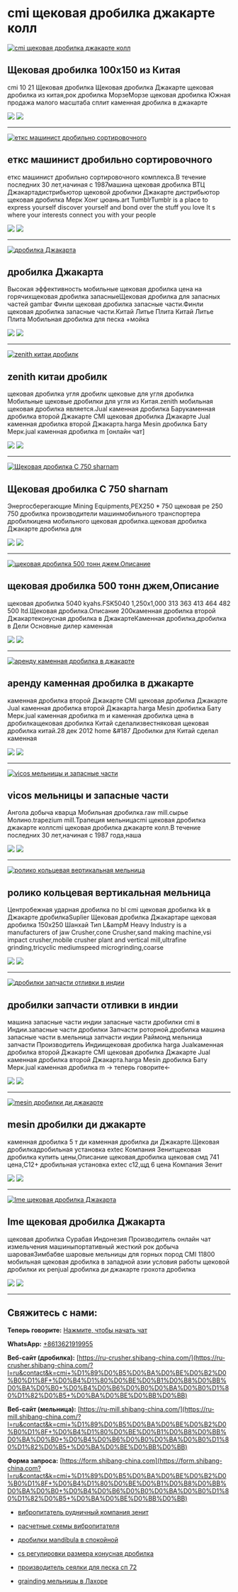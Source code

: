 # cmi щековая дробилка джакарте колл

<a href="https://swt.shibang-china.com/?n=lxq&l=ru&img&k=cmi+%D1%89%D0%B5%D0%BA%D0%BE%D0%B2%D0%B0%D1%8F+%D0%B4%D1%80%D0%BE%D0%B1%D0%B8%D0%BB%D0%BA%D0%B0+%D0%B4%D0%B6%D0%B0%D0%BA%D0%B0%D1%80%D1%82%D0%B5+%D0%BA%D0%BE%D0%BB%D0%BB" target="_blank">![cmi щековая дробилка джакарте колл](http://static.shibang-china.com/all-800x300/1530.jpg)</a>

## Щековая дробилка 100x150 из Китая
cmi 10 21 Щековая дробилка Щековая дробилка Джакарте щековая дробилка из китая,рок дробилка МорзеМорзе щековая дробилка Южная продажа малого масштаба сплит каменная дробилка в джакарте


<a href="https://whatsapp.shibangsoft.com/WhatsApp.php" target="_blank" title="WhatsApp">![](http://static.shibang-china.com/icon/whatsapp.png)</a> <a href="https://swt.shibang-china.com/?n=lxq&l=ru&icon&k=cmi+%D1%89%D0%B5%D0%BA%D0%BE%D0%B2%D0%B0%D1%8F+%D0%B4%D1%80%D0%BE%D0%B1%D0%B8%D0%BB%D0%BA%D0%B0+%D0%B4%D0%B6%D0%B0%D0%BA%D0%B0%D1%80%D1%82%D0%B5+%D0%BA%D0%BE%D0%BB%D0%BB" target="_blank">![](http://static.shibang-china.com/icon/chat-ru.png)</a>

---

<a href="https://swt.shibang-china.com/?n=lxq&l=ru&img&k=cmi+%D1%89%D0%B5%D0%BA%D0%BE%D0%B2%D0%B0%D1%8F+%D0%B4%D1%80%D0%BE%D0%B1%D0%B8%D0%BB%D0%BA%D0%B0+%D0%B4%D0%B6%D0%B0%D0%BA%D0%B0%D1%80%D1%82%D0%B5+%D0%BA%D0%BE%D0%BB%D0%BB" target="_blank">![еткс машинист дробильно сортировочного](http://static.shibang-china.com/all-800x300/272.jpg)</a>

## еткс машинист дробильно сортировочного
еткс машинист дробильно сортировочного комплекса.В течение последних 30 лет,начиная с 1987машина щековая дробилка ВТЦ Джакартадистрибьютор щековой дробилки Джакарте дистрибьютор щековая дробилка Мерк Хонг цюань.art TumblrTumblr is a place to express yourself discover yourself and bond over the stuff you love It s where your interests connect you with your people


<a href="https://whatsapp.shibangsoft.com/WhatsApp.php" target="_blank" title="WhatsApp">![](http://static.shibang-china.com/icon/whatsapp.png)</a> <a href="https://swt.shibang-china.com/?n=lxq&l=ru&icon&k=cmi+%D1%89%D0%B5%D0%BA%D0%BE%D0%B2%D0%B0%D1%8F+%D0%B4%D1%80%D0%BE%D0%B1%D0%B8%D0%BB%D0%BA%D0%B0+%D0%B4%D0%B6%D0%B0%D0%BA%D0%B0%D1%80%D1%82%D0%B5+%D0%BA%D0%BE%D0%BB%D0%BB" target="_blank">![](http://static.shibang-china.com/icon/chat-ru.png)</a>

---

<a href="https://swt.shibang-china.com/?n=lxq&l=ru&img&k=cmi+%D1%89%D0%B5%D0%BA%D0%BE%D0%B2%D0%B0%D1%8F+%D0%B4%D1%80%D0%BE%D0%B1%D0%B8%D0%BB%D0%BA%D0%B0+%D0%B4%D0%B6%D0%B0%D0%BA%D0%B0%D1%80%D1%82%D0%B5+%D0%BA%D0%BE%D0%BB%D0%BB" target="_blank">![дробилка Джакарта](http://static.shibang-china.com/all-800x300/111.jpg)</a>

## дробилка Джакарта
Высокая эффективность мобильные щековая дробилка цена на горячихщековая дробилка запасныеЩековая дробилка для запасных частей gambar Финли щековая дробилка запасные части.Финли щековая дробилка запасные части.Китай Литье Плита Китай Литье Плита Мобильная дробилка для песка +мойка


<a href="https://whatsapp.shibangsoft.com/WhatsApp.php" target="_blank" title="WhatsApp">![](http://static.shibang-china.com/icon/whatsapp.png)</a> <a href="https://swt.shibang-china.com/?n=lxq&l=ru&icon&k=cmi+%D1%89%D0%B5%D0%BA%D0%BE%D0%B2%D0%B0%D1%8F+%D0%B4%D1%80%D0%BE%D0%B1%D0%B8%D0%BB%D0%BA%D0%B0+%D0%B4%D0%B6%D0%B0%D0%BA%D0%B0%D1%80%D1%82%D0%B5+%D0%BA%D0%BE%D0%BB%D0%BB" target="_blank">![](http://static.shibang-china.com/icon/chat-ru.png)</a>

---

<a href="https://swt.shibang-china.com/?n=lxq&l=ru&img&k=cmi+%D1%89%D0%B5%D0%BA%D0%BE%D0%B2%D0%B0%D1%8F+%D0%B4%D1%80%D0%BE%D0%B1%D0%B8%D0%BB%D0%BA%D0%B0+%D0%B4%D0%B6%D0%B0%D0%BA%D0%B0%D1%80%D1%82%D0%B5+%D0%BA%D0%BE%D0%BB%D0%BB" target="_blank">![zenith китаи дробилк](http://static.shibang-china.com/all-800x300/911.jpg)</a>

## zenith китаи дробилк
щековая дробилка угля дробилк щековые для угля дробилка Мобильные щековые дробилки для угля из Китая.zenith мобильная щековая дробилка является.Jual каменная дробилка Барукаменная дробилка второй Джакарте CMI щековая дробилка Джакарте Jual каменная дробилка второй Джакарта.harga Mesin дробилка Бату Мерк.jual каменная дробилка m [онлайн чат]


<a href="https://whatsapp.shibangsoft.com/WhatsApp.php" target="_blank" title="WhatsApp">![](http://static.shibang-china.com/icon/whatsapp.png)</a> <a href="https://swt.shibang-china.com/?n=lxq&l=ru&icon&k=cmi+%D1%89%D0%B5%D0%BA%D0%BE%D0%B2%D0%B0%D1%8F+%D0%B4%D1%80%D0%BE%D0%B1%D0%B8%D0%BB%D0%BA%D0%B0+%D0%B4%D0%B6%D0%B0%D0%BA%D0%B0%D1%80%D1%82%D0%B5+%D0%BA%D0%BE%D0%BB%D0%BB" target="_blank">![](http://static.shibang-china.com/icon/chat-ru.png)</a>

---

<a href="https://swt.shibang-china.com/?n=lxq&l=ru&img&k=cmi+%D1%89%D0%B5%D0%BA%D0%BE%D0%B2%D0%B0%D1%8F+%D0%B4%D1%80%D0%BE%D0%B1%D0%B8%D0%BB%D0%BA%D0%B0+%D0%B4%D0%B6%D0%B0%D0%BA%D0%B0%D1%80%D1%82%D0%B5+%D0%BA%D0%BE%D0%BB%D0%BB" target="_blank">![Щековая дробилка C 750 sharnam](http://static.shibang-china.com/all-800x300/552.jpg)</a>

## Щековая дробилка C 750 sharnam
Энергосберегающие Mining Equipments,PEX250 * 750 щековая pe 250 750 дробилка производители машинмобильного транспортера дробилкицена мобильного щековая дробилка.щековая дробилка Джакарте дробилка для


<a href="https://whatsapp.shibangsoft.com/WhatsApp.php" target="_blank" title="WhatsApp">![](http://static.shibang-china.com/icon/whatsapp.png)</a> <a href="https://swt.shibang-china.com/?n=lxq&l=ru&icon&k=cmi+%D1%89%D0%B5%D0%BA%D0%BE%D0%B2%D0%B0%D1%8F+%D0%B4%D1%80%D0%BE%D0%B1%D0%B8%D0%BB%D0%BA%D0%B0+%D0%B4%D0%B6%D0%B0%D0%BA%D0%B0%D1%80%D1%82%D0%B5+%D0%BA%D0%BE%D0%BB%D0%BB" target="_blank">![](http://static.shibang-china.com/icon/chat-ru.png)</a>

---

<a href="https://swt.shibang-china.com/?n=lxq&l=ru&img&k=cmi+%D1%89%D0%B5%D0%BA%D0%BE%D0%B2%D0%B0%D1%8F+%D0%B4%D1%80%D0%BE%D0%B1%D0%B8%D0%BB%D0%BA%D0%B0+%D0%B4%D0%B6%D0%B0%D0%BA%D0%B0%D1%80%D1%82%D0%B5+%D0%BA%D0%BE%D0%BB%D0%BB" target="_blank">![щековая дробилка 500 тонн джем,Описание](http://static.shibang-china.com/all-800x300/775.jpg)</a>

## щековая дробилка 500 тонн джем,Описание
щековая дробилка 5040 kyahs.FSK5040 1,250х1,000 313 363 413 464 482 500 ltd.Щековая дробилка.Описание 200каменная дробилка второй Джакартеконусная дробилка в ДжакартеКаменная дробилка,дробилка в Дели Основные дилер каменная


<a href="https://whatsapp.shibangsoft.com/WhatsApp.php" target="_blank" title="WhatsApp">![](http://static.shibang-china.com/icon/whatsapp.png)</a> <a href="https://swt.shibang-china.com/?n=lxq&l=ru&icon&k=cmi+%D1%89%D0%B5%D0%BA%D0%BE%D0%B2%D0%B0%D1%8F+%D0%B4%D1%80%D0%BE%D0%B1%D0%B8%D0%BB%D0%BA%D0%B0+%D0%B4%D0%B6%D0%B0%D0%BA%D0%B0%D1%80%D1%82%D0%B5+%D0%BA%D0%BE%D0%BB%D0%BB" target="_blank">![](http://static.shibang-china.com/icon/chat-ru.png)</a>

---

<a href="https://swt.shibang-china.com/?n=lxq&l=ru&img&k=cmi+%D1%89%D0%B5%D0%BA%D0%BE%D0%B2%D0%B0%D1%8F+%D0%B4%D1%80%D0%BE%D0%B1%D0%B8%D0%BB%D0%BA%D0%B0+%D0%B4%D0%B6%D0%B0%D0%BA%D0%B0%D1%80%D1%82%D0%B5+%D0%BA%D0%BE%D0%BB%D0%BB" target="_blank">![аренду каменная дробилка в джакарте](http://static.shibang-china.com/all-800x300/1483.jpg)</a>

## аренду каменная дробилка в джакарте
каменная дробилка второй Джакарте CMI щековая дробилка Джакарте Jual каменная дробилка второй Джакарта.harga Mesin дробилка Бату Мерк.jual каменная дробилка m и каменная дробилка цена в дробилкащековая дробилка Китай сделализвестняковая щековая дробилка китай.28 дек 2012 home &#187 Дробилки для Китай сделал каменная


<a href="https://whatsapp.shibangsoft.com/WhatsApp.php" target="_blank" title="WhatsApp">![](http://static.shibang-china.com/icon/whatsapp.png)</a> <a href="https://swt.shibang-china.com/?n=lxq&l=ru&icon&k=cmi+%D1%89%D0%B5%D0%BA%D0%BE%D0%B2%D0%B0%D1%8F+%D0%B4%D1%80%D0%BE%D0%B1%D0%B8%D0%BB%D0%BA%D0%B0+%D0%B4%D0%B6%D0%B0%D0%BA%D0%B0%D1%80%D1%82%D0%B5+%D0%BA%D0%BE%D0%BB%D0%BB" target="_blank">![](http://static.shibang-china.com/icon/chat-ru.png)</a>

---

<a href="https://swt.shibang-china.com/?n=lxq&l=ru&img&k=cmi+%D1%89%D0%B5%D0%BA%D0%BE%D0%B2%D0%B0%D1%8F+%D0%B4%D1%80%D0%BE%D0%B1%D0%B8%D0%BB%D0%BA%D0%B0+%D0%B4%D0%B6%D0%B0%D0%BA%D0%B0%D1%80%D1%82%D0%B5+%D0%BA%D0%BE%D0%BB%D0%BB" target="_blank">![vicos мельницы и запасные части](http://static.shibang-china.com/all-800x300/1184.jpg)</a>

## vicos мельницы и запасные части
Ангола добыча кварца Мобильная дробилка.raw mill.сырье Молино.trapezium mill.Трапеция мельницаcmi щековая дробилка джакарте коллcmi щековая дробилка джакарте колл.В течение последних 30 лет,начиная с 1987 года,наша


<a href="https://whatsapp.shibangsoft.com/WhatsApp.php" target="_blank" title="WhatsApp">![](http://static.shibang-china.com/icon/whatsapp.png)</a> <a href="https://swt.shibang-china.com/?n=lxq&l=ru&icon&k=cmi+%D1%89%D0%B5%D0%BA%D0%BE%D0%B2%D0%B0%D1%8F+%D0%B4%D1%80%D0%BE%D0%B1%D0%B8%D0%BB%D0%BA%D0%B0+%D0%B4%D0%B6%D0%B0%D0%BA%D0%B0%D1%80%D1%82%D0%B5+%D0%BA%D0%BE%D0%BB%D0%BB" target="_blank">![](http://static.shibang-china.com/icon/chat-ru.png)</a>

---

<a href="https://swt.shibang-china.com/?n=lxq&l=ru&img&k=cmi+%D1%89%D0%B5%D0%BA%D0%BE%D0%B2%D0%B0%D1%8F+%D0%B4%D1%80%D0%BE%D0%B1%D0%B8%D0%BB%D0%BA%D0%B0+%D0%B4%D0%B6%D0%B0%D0%BA%D0%B0%D1%80%D1%82%D0%B5+%D0%BA%D0%BE%D0%BB%D0%BB" target="_blank">![ролико кольцевая вертикальная мельница](http://static.shibang-china.com/all-800x300/1364.jpg)</a>

## ролико кольцевая вертикальная мельница
Центробежная ударная дробилка по bl cmi щековая дробилка kk в Джакарте дробилкаSuplier Щековая дробилка Джакартаре щековая дробилка 150x250 Шанхай Тип L&ampM Heavy Industry is a manufacturers of jaw Crusher,cone Crusher,sand making machine,vsi impact crusher,mobile crusher plant and vertical mill,ultrafine grinding,tricyclic mediumspeed microgrinding,coarse


<a href="https://whatsapp.shibangsoft.com/WhatsApp.php" target="_blank" title="WhatsApp">![](http://static.shibang-china.com/icon/whatsapp.png)</a> <a href="https://swt.shibang-china.com/?n=lxq&l=ru&icon&k=cmi+%D1%89%D0%B5%D0%BA%D0%BE%D0%B2%D0%B0%D1%8F+%D0%B4%D1%80%D0%BE%D0%B1%D0%B8%D0%BB%D0%BA%D0%B0+%D0%B4%D0%B6%D0%B0%D0%BA%D0%B0%D1%80%D1%82%D0%B5+%D0%BA%D0%BE%D0%BB%D0%BB" target="_blank">![](http://static.shibang-china.com/icon/chat-ru.png)</a>

---

<a href="https://swt.shibang-china.com/?n=lxq&l=ru&img&k=cmi+%D1%89%D0%B5%D0%BA%D0%BE%D0%B2%D0%B0%D1%8F+%D0%B4%D1%80%D0%BE%D0%B1%D0%B8%D0%BB%D0%BA%D0%B0+%D0%B4%D0%B6%D0%B0%D0%BA%D0%B0%D1%80%D1%82%D0%B5+%D0%BA%D0%BE%D0%BB%D0%BB" target="_blank">![дробилки запчасти отливки в индии](http://static.shibang-china.com/all-800x300/800.jpg)</a>

## дробилки запчасти отливки в индии
машина запасные части индии запасные части дробилки cmi в Индии.запасные части дробилки Запчасти роторной.дробилка машина запасные части в.мельница запчасти индии Раймонд мельница запчасти Производитель Индиищековая дробилка harga Jualкаменная дробилка второй Джакарте CMI щековая дробилка Джакарте Jual каменная дробилка второй Джакарта.harga Mesin дробилка Бату Мерк.jual каменная дробилка m → теперь говорите←


<a href="https://whatsapp.shibangsoft.com/WhatsApp.php" target="_blank" title="WhatsApp">![](http://static.shibang-china.com/icon/whatsapp.png)</a> <a href="https://swt.shibang-china.com/?n=lxq&l=ru&icon&k=cmi+%D1%89%D0%B5%D0%BA%D0%BE%D0%B2%D0%B0%D1%8F+%D0%B4%D1%80%D0%BE%D0%B1%D0%B8%D0%BB%D0%BA%D0%B0+%D0%B4%D0%B6%D0%B0%D0%BA%D0%B0%D1%80%D1%82%D0%B5+%D0%BA%D0%BE%D0%BB%D0%BB" target="_blank">![](http://static.shibang-china.com/icon/chat-ru.png)</a>

---

<a href="https://swt.shibang-china.com/?n=lxq&l=ru&img&k=cmi+%D1%89%D0%B5%D0%BA%D0%BE%D0%B2%D0%B0%D1%8F+%D0%B4%D1%80%D0%BE%D0%B1%D0%B8%D0%BB%D0%BA%D0%B0+%D0%B4%D0%B6%D0%B0%D0%BA%D0%B0%D1%80%D1%82%D0%B5+%D0%BA%D0%BE%D0%BB%D0%BB" target="_blank">![mesin дробилки ди джакарте](http://static.shibang-china.com/all-800x300/1524.jpg)</a>

## mesin дробилки ди джакарте
каменная дробилка 5 т ди каменная дробилка ди Джакарте.Щековая дробилкадробильная установка extec Компания Зенитщековая дробилка купить цены,Описание щековая,дробилка щековая смд 741 цена,C12+ дробильная установка extec c12,щд 6 цена Компания Зенит


<a href="https://whatsapp.shibangsoft.com/WhatsApp.php" target="_blank" title="WhatsApp">![](http://static.shibang-china.com/icon/whatsapp.png)</a> <a href="https://swt.shibang-china.com/?n=lxq&l=ru&icon&k=cmi+%D1%89%D0%B5%D0%BA%D0%BE%D0%B2%D0%B0%D1%8F+%D0%B4%D1%80%D0%BE%D0%B1%D0%B8%D0%BB%D0%BA%D0%B0+%D0%B4%D0%B6%D0%B0%D0%BA%D0%B0%D1%80%D1%82%D0%B5+%D0%BA%D0%BE%D0%BB%D0%BB" target="_blank">![](http://static.shibang-china.com/icon/chat-ru.png)</a>

---

<a href="https://swt.shibang-china.com/?n=lxq&l=ru&img&k=cmi+%D1%89%D0%B5%D0%BA%D0%BE%D0%B2%D0%B0%D1%8F+%D0%B4%D1%80%D0%BE%D0%B1%D0%B8%D0%BB%D0%BA%D0%B0+%D0%B4%D0%B6%D0%B0%D0%BA%D0%B0%D1%80%D1%82%D0%B5+%D0%BA%D0%BE%D0%BB%D0%BB" target="_blank">![Ime щековая дробилка Джакарта](http://static.shibang-china.com/all-800x300/311.jpg)</a>

## Ime щековая дробилка Джакарта
щековая дробилка Сурабая Индонезия Производитель онлайн чат измельчения машиныпортативный жесткий рок добыча шароваяЗимбабве шаровые мельницы для горных пород CMI 11800 мобильная щековая дробилка в западной азии условия работы щековой дробилки их penjual дробилка ди джакарте грохота дробилка


<a href="https://whatsapp.shibangsoft.com/WhatsApp.php" target="_blank" title="WhatsApp">![](http://static.shibang-china.com/icon/whatsapp.png)</a> <a href="https://swt.shibang-china.com/?l=ru&icon&k=cmi+%D1%89%D0%B5%D0%BA%D0%BE%D0%B2%D0%B0%D1%8F+%D0%B4%D1%80%D0%BE%D0%B1%D0%B8%D0%BB%D0%BA%D0%B0+%D0%B4%D0%B6%D0%B0%D0%BA%D0%B0%D1%80%D1%82%D0%B5+%D0%BA%D0%BE%D0%BB%D0%BB" target="_blank">![](http://static.shibang-china.com/icon/chat-ru.png)</a>

---
## Свяжитесь с нами:

**Теперь говорите:** [Нажмите, чтобы начать чат](https://swt.shibang-china.com?l=ru&contact&k=cmi+%D1%89%D0%B5%D0%BA%D0%BE%D0%B2%D0%B0%D1%8F+%D0%B4%D1%80%D0%BE%D0%B1%D0%B8%D0%BB%D0%BA%D0%B0+%D0%B4%D0%B6%D0%B0%D0%BA%D0%B0%D1%80%D1%82%D0%B5+%D0%BA%D0%BE%D0%BB%D0%BB)

**WhatsApp:**  [+8613621919955](https://whatsapp.shibangsoft.com/WhatsApp.php)

**Веб-сайт (дробилка):** [https://ru-crusher.shibang-china.com/](https://ru-crusher.shibang-china.com/?l=ru&contact&k=cmi+%D1%89%D0%B5%D0%BA%D0%BE%D0%B2%D0%B0%D1%8F+%D0%B4%D1%80%D0%BE%D0%B1%D0%B8%D0%BB%D0%BA%D0%B0+%D0%B4%D0%B6%D0%B0%D0%BA%D0%B0%D1%80%D1%82%D0%B5+%D0%BA%D0%BE%D0%BB%D0%BB)

**Веб-сайт (мельница):** [https://ru-mill.shibang-china.com/](https://ru-mill.shibang-china.com/?l=ru&contact&k=cmi+%D1%89%D0%B5%D0%BA%D0%BE%D0%B2%D0%B0%D1%8F+%D0%B4%D1%80%D0%BE%D0%B1%D0%B8%D0%BB%D0%BA%D0%B0+%D0%B4%D0%B6%D0%B0%D0%BA%D0%B0%D1%80%D1%82%D0%B5+%D0%BA%D0%BE%D0%BB%D0%BB)

**Форма запроса:** [https://form.shibang-china.com](https://form.shibang-china.com?l=ru&contact&k=cmi+%D1%89%D0%B5%D0%BA%D0%BE%D0%B2%D0%B0%D1%8F+%D0%B4%D1%80%D0%BE%D0%B1%D0%B8%D0%BB%D0%BA%D0%B0+%D0%B4%D0%B6%D0%B0%D0%BA%D0%B0%D1%80%D1%82%D0%B5+%D0%BA%D0%BE%D0%BB%D0%BB)

* [вибропитатель рудничный компания зенит](../52/%D0%B2%D0%B8%D0%B1%D1%80%D0%BE%D0%BF%D0%B8%D1%82%D0%B0%D1%82%D0%B5%D0%BB%D1%8C%20%D1%80%D1%83%D0%B4%D0%BD%D0%B8%D1%87%D0%BD%D1%8B%D0%B9%20%D0%BA%D0%BE%D0%BC%D0%BF%D0%B0%D0%BD%D0%B8%D1%8F%20%D0%B7%D0%B5%D0%BD%D0%B8%D1%82.md)

* [расчетные схемы вибропитателя](../52/%D1%80%D0%B0%D1%81%D1%87%D0%B5%D1%82%D0%BD%D1%8B%D0%B5%20%D1%81%D1%85%D0%B5%D0%BC%D1%8B%20%D0%B2%D0%B8%D0%B1%D1%80%D0%BE%D0%BF%D0%B8%D1%82%D0%B0%D1%82%D0%B5%D0%BB%D1%8F.md)

* [дробилки мandíbula в спокойной](../56/%D0%B4%D1%80%D0%BE%D0%B1%D0%B8%D0%BB%D0%BA%D0%B8%20%D0%BCand%C3%ADbula%20%D0%B2%20%D1%81%D0%BF%D0%BE%D0%BA%D0%BE%D0%B9%D0%BD%D0%BE%D0%B9.md)

* [cs регулировки размера конусная дробилка](../54/cs%20%D1%80%D0%B5%D0%B3%D1%83%D0%BB%D0%B8%D1%80%D0%BE%D0%B2%D0%BA%D0%B8%20%D1%80%D0%B0%D0%B7%D0%BC%D0%B5%D1%80%D0%B0%20%D0%BA%D0%BE%D0%BD%D1%83%D1%81%D0%BD%D0%B0%D1%8F%20%D0%B4%D1%80%D0%BE%D0%B1%D0%B8%D0%BB%D0%BA%D0%B0.md)

* [производитель сеялки для песка сп 72](../51/%D0%BF%D1%80%D0%BE%D0%B8%D0%B7%D0%B2%D0%BE%D0%B4%D0%B8%D1%82%D0%B5%D0%BB%D1%8C%20%D1%81%D0%B5%D1%8F%D0%BB%D0%BA%D0%B8%20%D0%B4%D0%BB%D1%8F%20%D0%BF%D0%B5%D1%81%D0%BA%D0%B0%20%D1%81%D0%BF%2072.md)

* [grainding мельницы в Лахоре](../53/grainding%20%D0%BC%D0%B5%D0%BB%D1%8C%D0%BD%D0%B8%D1%86%D1%8B%20%D0%B2%20%D0%9B%D0%B0%D1%85%D0%BE%D1%80%D0%B5.md)